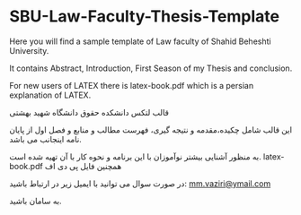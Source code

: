 # SBU-Law-Faculty-Thesis-Template
Here you will find a sample template of Law faculty of Shahid Beheshti University. 

It contains Abstract, Introduction, First Season of my Thesis and conclusion. 

For new users of LATEX there is latex-book.pdf which is a persian explanation of LATEX. 

قالب لتکس دانشکده حقوق دانشگاه شهید بهشتی

این قالب شامل چکیده،مقدمه و نتیجه گیری، فهرست مطالب و منابع و فصل اول از پایان نامه اینجانب می باشد. 

  به منظور آشنایی بیشتر نوآموزان با این برنامه و نحوه کار با آن تهیه شده است.
   latex-book.pdf
  همچنین فایل پی دی اف 
  
  در صورت سوال می توانید با ایمیل زیر در ارتباط باشید:
  mm.vaziri@ymail.com
  
  به سامان باشید.
